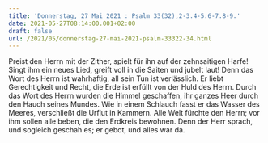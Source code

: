 ```yaml
---
title: 'Donnerstag, 27 Mai 2021 : Psalm 33(32),2-3.4-5.6-7.8-9.'
date: 2021-05-27T08:14:00.001+02:00
draft: false
url: /2021/05/donnerstag-27-mai-2021-psalm-33322-34.html
---
```


Preist den Herrn mit der Zither, spielt für ihn auf der zehnsaitigen Harfe! Singt ihm ein neues Lied, greift voll in die Saiten und jubelt laut! Denn das Wort des Herrn ist wahrhaftig, all sein Tun ist verlässlich. Er liebt Gerechtigkeit und Recht, die Erde ist erfüllt von der Huld des Herrn. Durch das Wort des Herrn wurden die Himmel geschaffen, ihr ganzes Heer durch den Hauch seines Mundes. Wie in einem Schlauch fasst er das Wasser des Meeres, verschließt die Urflut in Kammern. Alle Welt fürchte den Herrn; vor ihm sollen alle beben, die den Erdkreis bewohnen. Denn der Herr sprach, und sogleich geschah es; er gebot, und alles war da.